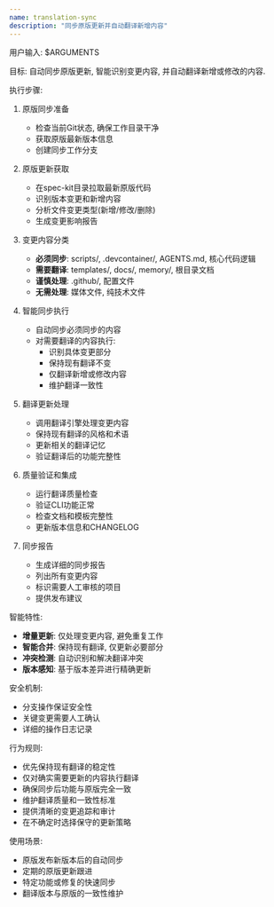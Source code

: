 ```yaml
---
name: translation-sync
description: "同步原版更新并自动翻译新增内容"
---
```


用户输入: 
$ARGUMENTS

目标: 自动同步原版更新, 智能识别变更内容, 并自动翻译新增或修改的内容.

执行步骤: 

1. 原版同步准备
   - 检查当前Git状态, 确保工作目录干净
   - 获取原版最新版本信息
   - 创建同步工作分支

2. 原版更新获取
   - 在spec-kit目录拉取最新原版代码
   - 识别版本变更和新增内容
   - 分析文件变更类型(新增/修改/删除)
   - 生成变更影响报告

3. 变更内容分类
   - **必须同步**: scripts/, .devcontainer/, AGENTS.md, 核心代码逻辑
   - **需要翻译**: templates/, docs/, memory/, 根目录文档
   - **谨慎处理**: .github/, 配置文件
   - **无需处理**: 媒体文件, 纯技术文件

4. 智能同步执行
   - 自动同步必须同步的内容
   - 对需要翻译的内容执行: 
     * 识别具体变更部分
     * 保持现有翻译不变
     * 仅翻译新增或修改内容
     * 维护翻译一致性

5. 翻译更新处理
   - 调用翻译引擎处理变更内容
   - 保持现有翻译的风格和术语
   - 更新相关的翻译记忆
   - 验证翻译后的功能完整性

6. 质量验证和集成
   - 运行翻译质量检查
   - 验证CLI功能正常
   - 检查文档和模板完整性
   - 更新版本信息和CHANGELOG

7. 同步报告
   - 生成详细的同步报告
   - 列出所有变更内容
   - 标识需要人工审核的项目
   - 提供发布建议

智能特性: 
- **增量更新**: 仅处理变更内容, 避免重复工作
- **智能合并**: 保持现有翻译, 仅更新必要部分
- **冲突检测**: 自动识别和解决翻译冲突
- **版本感知**: 基于版本差异进行精确更新

安全机制: 
- 分支操作保证安全性
- 关键变更需要人工确认
- 详细的操作日志记录

行为规则: 
- 优先保持现有翻译的稳定性
- 仅对确实需要更新的内容执行翻译
- 确保同步后功能与原版完全一致
- 维护翻译质量和一致性标准
- 提供清晰的变更追踪和审计
- 在不确定时选择保守的更新策略

使用场景: 
- 原版发布新版本后的自动同步
- 定期的原版更新跟进
- 特定功能或修复的快速同步
- 翻译版本与原版的一致性维护
